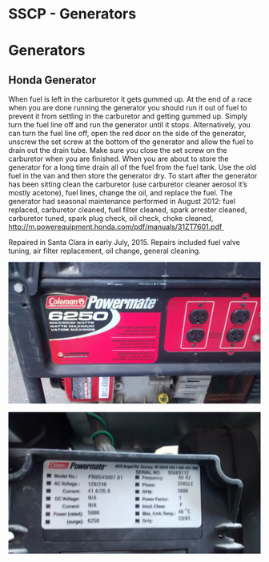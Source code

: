 # SSCP - Generators

# Generators

## Honda Generator

[](#h.l752viywvih7)

When fuel is left in the carburetor it gets gummed up. At the end of a race when you are done running the generator you should run it out of fuel to prevent it from settling in the carburetor and getting gummed up. Simply turn the fuel line off and run the generator until it stops. Alternatively, you can turn the fuel line off, open the red door on the side of the generator, unscrew the set screw at the bottom of the generator and allow the fuel to drain out the drain tube. Make sure you close the set screw on the carburetor when you are finished. When you are about to store the generator for a long time drain all of the fuel from the fuel tank. Use the old fuel in the van and then store the generator dry. To start after the generator has been sitting clean the carburetor (use carburetor cleaner aerosol it’s mostly acetone), fuel lines, change the oil, and replace the fuel. The generator had seasonal maintenance performed in August 2012: fuel replaced, carburetor cleaned, fuel filter cleaned, spark arrester cleaned, carburetor tuned, spark plug check, oil check, choke cleaned, http://m.powerequipment.honda.com/pdf/manuals/31ZT7601.pdf 

Repaired in Santa Clara in early July, 2015. Repairs included fuel valve tuning, air filter replacement, oil change, general cleaning. 

![](../../../assets/image_3f186d6d04.jpg)

![](../../../assets/image_2034da06ab.jpg)

